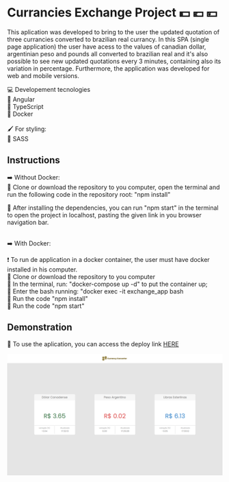 # Currancies Exchange Project :dollar: :euro: 💴

This aplication was developed to bring to the user the updated quotation of three currancies converted to brazilian real currancy. 
In this SPA (single page application) the user have acess to the values of canadian dollar, argentinian peso and pounds all converted to brazilian real and it's also possible to see new updated quotations every 3 minutes, containing also its variation in percentage. Furthermore, the application was developed for web and mobile versions.

:computer: Developement tecnologies</br>
:small_blue_diamond: Angular </br>
:small_blue_diamond: TypeScript </br>
:small_blue_diamond: Docker </br></br>
:paintbrush: For styling:</br>
:small_blue_diamond: SASS


## Instructions

:arrow_right: Without Docker:<br/>
:small_blue_diamond: Clone or download the repository to you computer, open the terminal and run the following code in the repository root: "npm install"</br>

:small_blue_diamond: After installing the dependencies, you can run "npm start" in the terminal to open the project in localhost, pasting the given link in you browser navigation bar.</br></br>

:arrow_right: With Docker:<br/>

:exclamation: To run de application in a docker container, the user must have docker installed in his computer.</br>
:small_blue_diamond: Clone or download the repository to you computer</br>
:small_blue_diamond: In the terminal, run: "docker-compose up -d" to put the container up;</br>
:small_blue_diamond: Enter the bash running: "docker exec -it exchange_app bash</br>
:small_blue_diamond: Run the code "npm install"</br>
:small_blue_diamond: Run the code "npm start"


## Demonstration
:small_blue_diamond: To use the aplication, you can access the deploy link [HERE](https://currancy-exchange-frete-rapido.vercel.app/)</br>

![img](appPrintScreen.png)

